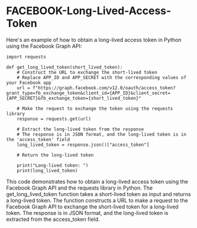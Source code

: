# FACEBOOK-Long-Lived-Access-Token

Here's an example of how to obtain a long-lived access token in Python using the Facebook Graph API:

```
import requests

def get_long_lived_token(short_lived_token):
    # Construct the URL to exchange the short-lived token
    # Replace APP_ID and APP_SECRET with the corresponding values of your Facebook app
    url = f"https://graph.facebook.com/v12.0/oauth/access_token?grant_type=fb_exchange_token&client_id={APP_ID}&client_secret={APP_SECRET}&fb_exchange_token={short_lived_token}"

    # Make the request to exchange the token using the requests library
    response = requests.get(url)

    # Extract the long-lived token from the response
    # The response is in JSON format, and the long-lived token is in the 'access_token' field
    long_lived_token = response.json()["access_token"]

    # Return the long-lived token
 
    print("Long-lived token: ")
    print(long_lived_token)
```

This code demonstrates how to obtain a long-lived access token using the Facebook Graph API and the requests library in Python. The get_long_lived_token function takes a short-lived token as input and returns a long-lived token. The function constructs a URL to make a request to the Facebook Graph API to exchange the short-lived token for a long-lived token. The response is in JSON format, and the long-lived token is extracted from the access_token field.


